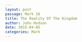 ```yaml
---
layout: post
passage: Mark 16
title: The Reality Of The Kingdom
author: John Hudson
date: 2015-04-05
categories: Mark
---	
```

